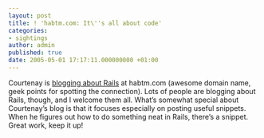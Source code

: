 ```yaml
---
layout: post
title: ! 'habtm.com: It\''s all about code'
categories:
- sightings
author: admin
published: true
date: 2005-05-01 17:17:11.000000000 +01:00
---
```

<p>Courtenay is <a href="http://habtm.com/">blogging about Rails</a> at habtm.com (awesome domain name, geek points for spotting the connection). Lots of people are blogging about Rails, though, and I welcome them all. What&#8217;s somewhat special about Courtenay&#8217;s blog is that it focuses especially on posting useful snippets. When he figures out how to do something neat in Rails, there&#8217;s a snippet. Great work, keep it up!</p>